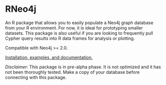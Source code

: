 # RNeo4j

An R package that allows you to easily populate a Neo4j graph database from your R environment. For now, it is ideal for prototyping smaller datasets. This package is also useful if you are looking to frequently pull Cypher query results into R data frames for analysis or plotting.

Compatible with Neo4j >= 2.0.

[Installation, examples, and documentation.](http://nicolewhite.github.io/RNeo4j/)

*Disclaimer:* This package is in pre-alpha phase. It is not optimized and it has not been thoroughly tested. Make a copy of your database before connecting with this package.
